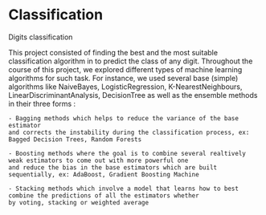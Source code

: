 # Classification
Digits classification

This project consisted of finding the best and the most suitable classification algorithm in to predict the class of any digit. Throughout the course of this project, 
we explored different types of machine learning algorithms for such task. For instance, we used several base (simple) algorithms like NaiveBayes, LogisticRegression,
K-NearestNeighbours, LinearDiscriminantAnalysis, DecisionTree as well as the ensemble methods in their three forms :
    
    - Bagging methods which helps to reduce the variance of the base estimator 
    and corrects the instability during the classification process, ex: Bagged Decision Trees, Random Forests 
    
    - Boosting methods where the goal is to combine several realtively weak estimators to come out with more powerful one 
    and reduce the bias in the base estimators which are built sequentially, ex: AdaBoost, Gradient Boosting Machine 
    
    - Stacking methods which involve a model that learns how to best combine the predictions of all the estimators whether 
    by voting, stacking or weighted average

